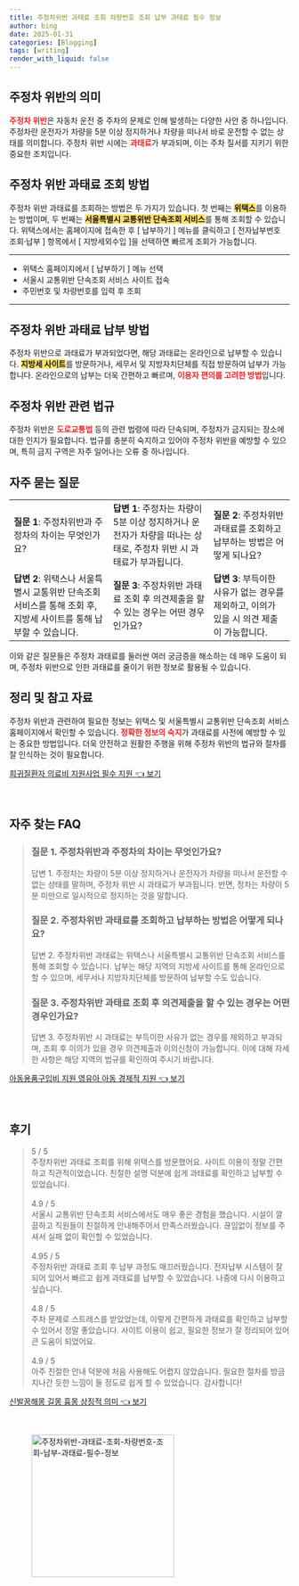 ```yaml
---
title: 주정차위반 과태료 조회 차량번호 조회 납부 과태료 필수 정보
author: bing
date: 2025-01-31
categories: [Blogging]
tags: [writing]
render_with_liquid: false
---
```



<h2 id='주정차위반과태료의의미'>주정차 위반의 의미</h2>

<p><b><span style="color: #ee2323;">주정차 위반</span></b>은 자동차 운전 중 주차의 문제로 인해 발생하는 다양한 사안 중 하나입니다. 주정차란 운전자가 차량을 5분 이상 정지하거나 차량을 떠나서 바로 운전할 수 없는 상태를 의미합니다. 주정차 위반 시에는 <b><span style="color: #ee2323;">과태료</span></b>가 부과되며, 이는 주차 질서를 지키기 위한 중요한 조치입니다.</p>

<h2 id='주정차위반과태료조회방법'>주정차 위반 과태료 조회 방법</h2>

<p>주정차 위반 과태료를 조회하는 방법은 두 가지가 있습니다. 첫 번째는 <b><span style="background-color: #ffe066;">위택스</span></b>를 이용하는 방법이며, 두 번째는 <b><span style="background-color: #ffe066;">서울특별시 교통위반 단속조회 서비스</span></b>를 통해 조회할 수 있습니다. 위택스에서는 홈페이지에 접속한 후 [ 납부하기 ] 메뉴를 클릭하고 [ 전자납부번호 조회·납부 ] 항목에서 [ 지방세외수입 ]을 선택하면 빠르게 조회가 가능합니다.</p>

<hr />

<ul>
    <li>위택스 홈페이지에서 [ 납부하기 ] 메뉴 선택</li>
    <li>서울시 교통위반 단속조회 서비스 사이트 접속</li>
    <li>주민번호 및 차량번호를 입력 후 조회</li>
</ul>

<hr />

<h2 id='주정차위반과태료납부방법'>주정차 위반 과태료 납부 방법</h2>

<p>주정차 위반으로 과태료가 부과되었다면, 해당 과태료는 온라인으로 납부할 수 있습니다. <b><span style="background-color: #ffe066;">지방세 사이트</span></b>를 방문하거나, 세무서 및 지방자치단체를 직접 방문하여 납부가 가능합니다. 온라인으로의 납부는 더욱 간편하고 빠르며, <b><span style="color: #ee2323;">이용자 편의를 고려한 방법</span></b>입니다.</p>

<h2 id='주정차위반관련법규'>주정차 위반 관련 법규</h2>

<p>주정차 위반은 <b><span style="color: #ee2323;">도로교통법</span></b> 등의 관련 법령에 따라 단속되며, 주정차가 금지되는 장소에 대한 인지가 필요합니다. 법규를 충분히 숙지하고 있어야 주정차 위반을 예방할 수 있으며, 특히 금지 구역은 자주 일어나는 오류 중 하나입니다.</p>

<h2 id='자주묻는질문'>자주 묻는 질문</h2>

<table>
    <tr>
        <td><b>질문 1</b>: 주정차위반과 주정차의 차이는 무엇인가요?</td>
        <td><b>답변 1</b>: 주정차는 차량이 5분 이상 정지하거나 운전자가 차량을 떠나는 상태로, 주정차 위반 시 과태료가 부과됩니다.</td>
        <td><b>질문 2</b>: 주정차위반 과태료를 조회하고 납부하는 방법은 어떻게 되나요?</td>
    </tr>
    <tr>
        <td><b>답변 2</b>: 위택스나 서울특별시 교통위반 단속조회 서비스를 통해 조회 후, 지방세 사이트를 통해 납부할 수 있습니다.</td>
        <td><b>질문 3</b>: 주정차위반 과태료 조회 후 의견제출을 할 수 있는 경우는 어떤 경우인가요?</td>
        <td><b>답변 3</b>: 부득이한 사유가 없는 경우를 제외하고, 이의가 있을 시 의견 제출이 가능합니다.</td>
    </tr>
</table>

<p>이와 같은 질문들은 주정차 과태료를 둘러싼 여러 궁금증을 해소하는 데 매우 도움이 되며, 주정차 위반으로 인한 과태료를 줄이기 위한 정보로 활용될 수 있습니다.</p>

<h2 id='정리및출처'>정리 및 참고 자료</h2>

<p>주정차 위반과 관련하여 필요한 정보는 위택스 및 서울특별시 교통위반 단속조회 서비스 홈페이지에서 확인할 수 있습니다. <b><span style="color: #ee2323;">정확한 정보의 숙지</span></b>가 과태료를 사전에 예방할 수 있는 중요한 방법입니다. 더욱 안전하고 원활한 주행을 위해 주정차 위반의 법규와 절차를 잘 인식하는 것이 필요합니다.</p>


<p><a class="click-button" title="희귀질환자 의료비 지원사업 필수 지원" href="https://afficreate.github.io/posts/%ED%9D%AC%EA%B7%80%EC%A7%88%ED%99%98%EC%9E%90-%EC%9D%98%EB%A3%8C%EB%B9%84-%EC%A7%80%EC%9B%90%EC%82%AC%EC%97%85-%ED%95%84%EC%88%98-%EC%A7%80%EC%9B%90/" rel="dofollow">희귀질환자 의료비 지원사업 필수 지원 👈 보기</a></p><br>
<h2 id='자주_찾는_FAQ'>자주 찾는 FAQ</h2>
<div itemscope="" itemtype="https://schema.org/FAQPage"> 
<blockquote> 
<div itemscope="" itemprop="mainEntity" itemtype="https://schema.org/Question"> 
<h3 itemprop="name">질문 1. 주정차위반과 주정차의 차이는 무엇인가요?</h3> 
<div itemscope="" itemprop="acceptedAnswer" itemtype="https://schema.org/Answer"> 
<span itemprop="text"> 
<p>답변 1. 주정차는 차량이 5분 이상 정지하거나 운전자가 차량을 떠나서 운전할 수 없는 상태를 말하며, 주정차 위반 시 과태료가 부과됩니다. 반면, 정차는 차량이 5분 미만으로 일시적으로 정지하는 것을 말합니다.</p> 
</span> 
</div> 
</div> 
<div itemscope="" itemprop="mainEntity" itemtype="https://schema.org/Question"> 
<h3 itemprop="name">질문 2. 주정차위반 과태료를 조회하고 납부하는 방법은 어떻게 되나요?</h3> 
<div itemscope="" itemprop="acceptedAnswer" itemtype="https://schema.org/Answer"> 
<span itemprop="text"> 
<p>답변 2. 주정차위반 과태료는 위택스나 서울특별시 교통위반 단속조회 서비스를 통해 조회할 수 있습니다. 납부는 해당 지역의 지방세 사이트를 통해 온라인으로 할 수 있으며, 세무서나 지방자치단체를 방문하여 납부할 수도 있습니다.</p> 
</span> 
</div> 
</div> 
<div itemscope="" itemprop="mainEntity" itemtype="https://schema.org/Question"> 
<h3 itemprop="name">질문 3. 주정차위반 과태료 조회 후 의견제출을 할 수 있는 경우는 어떤 경우인가요?</h3> 
<div itemscope="" itemprop="acceptedAnswer" itemtype="https://schema.org/Answer"> 
<span itemprop="text"> 
<p>답변 3. 주정차위반 시 과태료는 부득이한 사유가 없는 경우를 제외하고 부과되며, 조회 후 이의가 있을 경우 의견제출과 이의신청이 가능합니다. 이에 대해 자세한 사항은 해당 지역의 법규를 확인하여 주시기 바랍니다.</p> 
</span> 
</div> 
</div> 
</blockquote> 
</div>
<p><a class="click-button" title="아동용품구입비 지원 영유아 아동 경제적 지원" href="https://afficreate.github.io/posts/%EC%95%84%EB%8F%99%EC%9A%A9%ED%92%88%EA%B5%AC%EC%9E%85%EB%B9%84-%EC%A7%80%EC%9B%90-%EC%98%81%EC%9C%A0%EC%95%84-%EC%95%84%EB%8F%99-%EA%B2%BD%EC%A0%9C%EC%A0%81-%EC%A7%80%EC%9B%90/" rel="dofollow">아동용품구입비 지원 영유아 아동 경제적 지원 👈 보기</a></p><br>
<h2 id='후기'>후기</h2>
<div itemscope itemtype="https://schema.org/Product">
  <blockquote>
  <div itemprop="review" itemscope itemtype="https://schema.org/Review">
      <div itemprop="reviewRating" itemscope itemtype="https://schema.org/Rating"> <span itemprop="ratingValue">5</span> / <span itemprop="bestRating">5</span> </div>
      <span itemprop="reviewBody">주정차위반 과태료 조회를 위해 위택스를 방문했어요. 사이트 이용이 정말 간편하고 직관적이었습니다. 친절한 설명 덕분에 쉽게 과태료를 확인하고 납부할 수 있었습니다.</span>
  </div>
  <br>
  <div itemprop="review" itemscope itemtype="https://schema.org/Review">
      <div itemprop="reviewRating" itemscope itemtype="https://schema.org/Rating"> <span itemprop="ratingValue">4.9</span> / <span itemprop="bestRating">5</span> </div>
      <span itemprop="reviewBody">서울시 교통위반 단속조회 서비스에서도 매우 좋은 경험을 했습니다. 시설이 깔끔하고 직원들이 친절하게 안내해주어서 만족스러웠습니다. 끊임없이 정보를 주셔서 실패 없이 확인할 수 있었습니다.</span>
  </div>
  <br>
  <div itemprop="review" itemscope itemtype="https://schema.org/Review">
      <div itemprop="reviewRating" itemscope itemtype="https://schema.org/Rating"> <span itemprop="ratingValue">4.95</span> / <span itemprop="bestRating">5</span> </div>
      <span itemprop="reviewBody">주정차위반 과태료 조회 후 납부 과정도 매끄러웠습니다. 전자납부 시스템이 잘 되어 있어서 빠르고 쉽게 과태료를 납부할 수 있었습니다. 나중에 다시 이용하고 싶습니다.</span>
  </div>
  <br>
  <div itemprop="review" itemscope itemtype="https://schema.org/Review">
      <div itemprop="reviewRating" itemscope itemtype="https://schema.org/Rating"> <span itemprop="ratingValue">4.8</span> / <span itemprop="bestRating">5</span> </div>
      <span itemprop="reviewBody">주차 문제로 스트레스를 받았었는데, 이렇게 간편하게 과태료를 확인하고 납부할 수 있어서 정말 좋았습니다. 사이트 이용이 쉽고, 필요한 정보가 잘 정리되어 있어 큰 도움이 되었어요.</span>
  </div>
  <br>
  <div itemprop="review" itemscope itemtype="https://schema.org/Review">
      <div itemprop="reviewRating" itemscope itemtype="https://schema.org/Rating"> <span itemprop="ratingValue">4.9</span> / <span itemprop="bestRating">5</span> </div>
      <span itemprop="reviewBody">아주 친절한 안내 덕분에 처음 사용해도 어렵지 않았습니다. 필요한 절차를 방금 지나간 듯한 느낌이 들 정도로 쉽게 할 수 있었습니다. 감사합니다!</span>
  </div>
  </blockquote>
</div>
<p><a class="click-button" title="신발꿈해몽 길몽 흉몽 상징적 의미" href="https://afficreate.github.io/posts/%EC%8B%A0%EB%B0%9C%EA%BF%88%ED%95%B4%EB%AA%BD-%EA%B8%B8%EB%AA%BD-%ED%9D%89%EB%AA%BD-%EC%83%81%EC%A7%95%EC%A0%81-%EC%9D%98%EB%AF%B8/" rel="dofollow">신발꿈해몽 길몽 흉몽 상징적 의미 👈 보기</a></p><br>
<figure class="image"><img src="https://afficreate.github.io/assets/img/thumbnail/주정차위반-과태료-조회-차량번호-조회-납부-과태료-필수-정보.webp" alt="주정차위반-과태료-조회-차량번호-조회-납부-과태료-필수-정보" width="256" height="256"></figure>